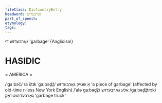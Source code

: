 ```yaml
---
fileClass: DictionaryEntry
headword: גאַרבעדזש
part_of_speech: 
etymology: 
tags: 
---
```

גאַרבעדזש
די
'garbage'
{Anglicism}

HASIDIC
=======
= AMERICA = 

/ˈgaːbəč/
/a štɪk ˈgaːbəd̥ž̥/ אַ שטיק גאַרבעדזש 'a piece of garbage' (affected by old-time r-less New York English)
/ˈalə gaːbəd̥ž̥/ אַלע גאַרבעדזש
/gaːbəd̥ž̥trɔk/ גאַרבעדזשטראָק 'garbage truck'